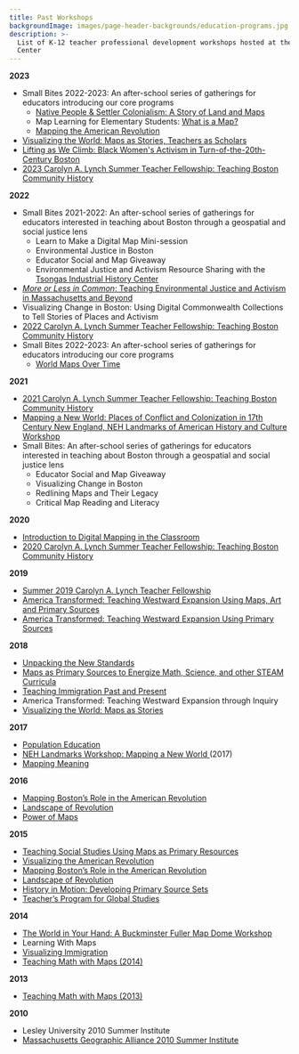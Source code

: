 ```yaml
---
title: Past Workshops
backgroundImage: images/page-header-backgrounds/education-programs.jpg
description: >-
  List of K-12 teacher professional development workshops hosted at the Leventhal
  Center
---
```


**2023**

* Small Bites 2022-2023: An after-school series of gatherings for educators introducing our core programs
  * [Native People & Settler Colonialism: A Story of Land and Maps](https://collections.leventhalmap.org/educators/curriculum-materials/136)
  * Map Learning for Elementary Students: [What is a Map?](https://collections.leventhalmap.org/educators/curriculum-materials/127)
  * [Mapping the American Revolution](https://collections.leventhalmap.org/educators/curriculum-materials/138)
* [Visualizing the World: Maps as Stories, Teachers as Scholars](https://teachers-scholars.org/our-programs/seminars-2022-23/)
* [Lifting as We Climb: Black Women's Activism in Turn-of-the-20th-Century Boston](https://www.leventhalmap.org/articles/lifting-as-we-climb-pd/)
* [2023 Carolyn A. Lynch Summer Teacher Fellowship: Teaching Boston Community History](https://www.leventhalmap.org/education/k12/lynch-summer-teacher-fellowship/)

**2022**

* Small Bites 2021-2022: An after-school series of gatherings for educators interested in teaching about Boston through a geospatial and social justice lens
  * Learn to Make a Digital Map Mini-session
  * Environmental Justice in Boston
  * Educator Social and Map Giveaway
  * Environmental Justice and Activism Resource Sharing with the [Tsongas Industrial History Center](https://www.uml.edu/tsongas/)
* [*More or Less in Common*: Teaching Environmental Justice and Activism in Massachusetts and Beyond](https://bostonpubliclibrary.sharepoint.com/:i:/s/LeventhalMap/EVROto2nrLlOjjD6MSFPlo4B33LVOn3PZlIXxBmrkTXDNw?e=47hj0L)
* Visualizing Change in Boston: Using Digital Commonwealth Collections to Tell Stories of Places and Activism
* [2022 Carolyn A. Lynch Summer Teacher Fellowship: Teaching Boston Community History](https://www.leventhalmap.org/education/k12/lynch-summer-teacher-fellowship/ "2022 Carolyn A. Lynch Summer Teacher Fellowship: Teaching Boston Community History")
* Small Bites 2022-2023: An after-school series of gatherings for educators introducing our core programs
  * [World Maps Over Time](https://collections.leventhalmap.org/educators/curriculum-materials/128)

**2021**

* [2021 Carolyn A. Lynch Summer Teacher Fellowship: Teaching Boston Community History](https://bostonpubliclibrary.sharepoint.com/:b:/s/LeventhalMap/ETe30elG0mVOhcz5wd6cSecB9XR1S3-VRO0w2Lbq_HpkPw?e=hWFQk7 "2021 Carolyn A. Lynch Summer Teacher Fellowship: Teaching Boston Community History")
* [Mapping a New World: Places of Conflict and Colonization in 17th Century New England, NEH Landmarks of American History and Culture Workshop](https://sites.google.com/seed-ed.com/leventhal-newworld/home?authuser=0 "Mapping a New World: Places of Conflict and Colonization in 17th Century New England, NEH Landmarks of American History and Culture Workshop")
* Small Bites: An after-school series of gatherings for educators interested in teaching about Boston through a geospatial and social justice lens
  * Educator Social and Map Giveaway
  * Visualizing Change in Boston
  * Redlining Maps and Their Legacy
  * Critical Map Reading and Literacy

**2020**

* [Introduction to Digital Mapping in the Classroom](https://www.leventhalmap.org/wp-content/uploads/2017/03/Digital-Mapping-In-Classroom-Agenda.pdf)
* [2020 Carolyn A. Lynch Summer Teacher Fellowship: Teaching Boston Community History](https://www.leventhalmap.org/wp-content/uploads/2017/03/Revised_2020-Summer-Teacher-Fellowship.pdf)

**2019**

* [Summer 2019 Carolyn A. Lynch Teacher Fellowship](https://www.leventhalmap.org/wp-content/uploads/2017/03/2019-Teacher-Fellowship.docx)
* [America Transformed: Teaching Westward Expansion Using Maps, Art and Primary Sources](https://www.leventhalmap.org/wp-content/uploads/2017/03/Flyer-Text_AT2019.docx)
* [America Transformed: Teaching Westward Expansion Using Primary Sources](https://www.leventhalmap.org/wp-content/uploads/2017/03/WestTPS-Flyer-Text.pdf)

**2018**

* [Unpacking the New Standards](https://www.leventhalmap.org/wp-content/uploads/2017/03/Updated-Unpacking-Standards-Flyer.pdf)
* [Maps as Primary Sources to Energize Math, Science, and other STEAM Curricula](https://www.leventhalmap.org/wp-content/uploads/2017/03/PEM-and-Maps-Summer-2018-Flyer.pdf)
* [Teaching Immigration Past and Present](https://www.leventhalmap.org/wp-content/uploads/2017/03/Flyer_Immigration2018.pdf)
* America Transformed: Teaching Westward Expansion through Inquiry
* [Visualizing the World: Maps as Stories](https://www.leventhalmap.org/wp-content/uploads/2017/03/Visualizing-the-World_TAS-Outline.pdf)

**2017**

* [Population Education](http://populationeducation.org/sites/default/files/mapcenterworkshop_flyer.pdf)
* [NEH Landmarks Workshop: Mapping a New World ](http://newworld.leventhalmap.org/)(2017)
* [Mapping Meaning](https://www.leventhalmap.org/wp-content/uploads/2017/03/Mapping-Meaning-Flyer-1.pdf)

**2016**

* [Mapping Boston’s Role in the American Revolution](https://www.leventhalmap.org/wp-content/uploads/2017/03/Boston-Am-Rev-2016.pdf)
* [Landscape of Revolution](https://www.leventhalmap.org/wp-content/uploads/2017/03/Flyer_LandscapeofRev2016.pdf)
* [Power of Maps](https://www.leventhalmap.org/wp-content/uploads/2017/03/power_of_maps_0.pdf)

**2015**

* [Teaching Social Studies Using Maps as Primary Resources](https://www.leventhalmap.org/wp-content/uploads/2017/03/Teaching-with-Primary-Source-SEEM-Collaborative-Fall-2015.pdf)
* [Visualizing the American Revolution](https://www.leventhalmap.org/wp-content/uploads/2017/03/MFASummer2015.pdf)
* [Mapping Boston’s Role in the American Revolution](https://www.leventhalmap.org/wp-content/uploads/2017/03/AmRev2015Flyer.pdf)
* [Landscape of Revolution](https://www.leventhalmap.org/wp-content/uploads/2017/03/LandscapeRevolution_Flyer_RC12.23.pdf)
* [History in Motion: Developing Primary Source Sets](https://www.leventhalmap.org/wp-content/uploads/2017/03/Boston-HistoryInMotion-TPS-SP15.pdf)
* [Teacher’s Program for Global Studies](http://www.massgeo.org/eventsdocs/2014/GlobalElmsSeminarSchedulefor2014-2015.pdf)

**2014**

* [The World in Your Hand: A Buckminster Fuller Map Dome Workshop](https://www.leventhalmap.org/wp-content/uploads/2017/03/Flyer_Buckminster-Fuller.pdf)
* Learning With Maps
* [Visualizing Immigration](https://www.leventhalmap.org/wp-content/uploads/2017/03/Flyer_Visualizing-Immigration2.pdf)
* [Teaching Math with Maps (2014)](https://www.leventhalmap.org/wp-content/uploads/2017/03/Flyer_MathwithMaps.pdf)

**2013**

* [Teaching Math with Maps (2013)](https://www.leventhalmap.org/wp-content/uploads/2017/03/TeachMathwithMapsSummerFlyer.jpg)

**2010**

* Lesley University 2010 Summer Institute
* [Massachusetts Geographic Alliance 2010 Summer Institute](https://www.leventhalmap.org/wp-content/uploads/2017/03/Summer2010Institute_WebEdit.pdf)
